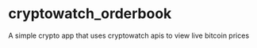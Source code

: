 # cryptowatch_orderbook
A simple crypto app that uses cryptowatch apis to view live bitcoin prices 
